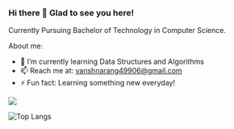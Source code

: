 ### Hi there 👋 Glad to see you here!

Currently Pursuing Bachelor of Technology in Computer Science.

About me:

- 🌱 I’m currently learning Data Structures and Algorithms
- 📫 Reach me at: vanshnarang49906@gmail.com
- ⚡ Fun fact: Learning something new everyday! 

![](https://komarev.com/ghpvc/?username=Vansh-Narang&label=PROFILE+VIEWS)
<!-- [![Top Langs](https://github-readme-stats.vercel.app/api/top-langs/?username=Vansh-Narang)](https://github.com/anuraghazra/github-readme-stats) -->
![Top Langs](https://github-readme-stats.vercel.app/api/top-langs/?username=Vansh-Narang&theme=tokyonight)

